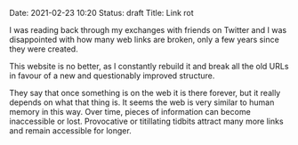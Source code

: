 Date: 2021-02-23 10:20
Status: draft
Title: Link rot


I was reading back through my exchanges with friends on Twitter and I was
disappointed with how many web links are broken, only a few years since they
were created.

This website is no better, as I constantly rebuild it and break all the old URLs
in favour of a new and questionably improved structure.

They say that once something is on the web it is there forever, but it really
depends on what that thing is. It seems the web is very similar to human memory
in this way. Over time, pieces of information can become inaccessible or lost.
Provocative or titillating tidbits attract many more links and remain accessible
for longer.
